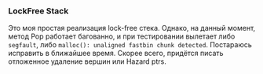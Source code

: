 ### LockFree Stack
Это моя простая реализация lock-free стека. Однако, на данный момент, метод Pop работает багованно, и при тестировании вылетает либо `segfault`, либо `malloc(): unaligned fastbin chunk detected`. Постараюсь исправить в ближайшее время. Скорее всего, придётся писать отложенное удаление вершин или Hazard ptrs.